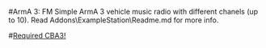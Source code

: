#ArmA 3: FM
Simple ArmA 3 vehicle music radio with different chanels (up to 10).
Read Addons\ExampleStation\Readme.md for more info.

#[Required CBA3!](http://www.armaholic.com/page.php?id=18767)